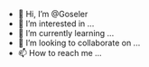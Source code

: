 - 👋 Hi, I’m @Goseler
- 👀 I’m interested in ...
- 🌱 I’m currently learning ...
- 💞️ I’m looking to collaborate on ...
- 📫 How to reach me ...

<!---
Goseler/Goseler is a ✨ special ✨ repository because its `README.md` (this file) appears on your GitHub profile.
You can click the Preview link to take a look at your changes.
--->
